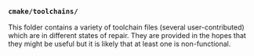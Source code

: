 ### `cmake/toolchains/`

This folder contains a variety of toolchain files (several user-contributed)
which are in different states of repair. They are provided in the hopes that
they might be useful but it is likely that at least one is non-functional.
